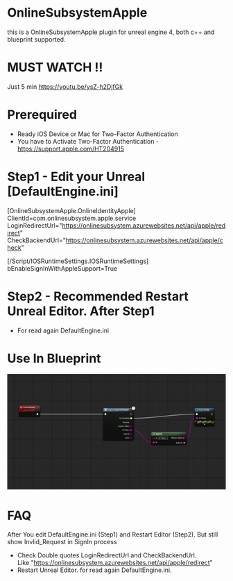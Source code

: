 # OnlineSubsystemApple
this is a OnlineSubsystemApple plugin for unreal engine 4, both c++ and blueprint supported.

# MUST WATCH !! 
 Just 5 min
 https://youtu.be/ysZ-h2DjfGk

# Prerequired
 - Ready iOS Device or Mac for Two-Factor Authentication
 - You have to Activate Two-Factor Authentication - https://support.apple.com/HT204915 <br/>
  

# Step1 - Edit your Unreal [DefaultEngine.ini]

 [OnlineSubsystemApple.OnlineIdentityApple]<br />
 ClientId=com.onlinesubsystem.apple.service<br />
 LoginRedirectUrl="https://onlinesubsystem.azurewebsites.net/api/apple/redirect" <br />
 CheckBackendUrl="https://onlinesubsystem.azurewebsites.net/api/apple/check" <br />

 [/Script/IOSRuntimeSettings.IOSRuntimeSettings]<br />
 bEnableSignInWithAppleSupport=True
 
# Step2 - Recommended Restart Unreal Editor. After Step1
 - For read again DefaultEngine.ini

# Use In Blueprint
![ScreenShot](img/Step14.png) 

# FAQ
 After You edit DefaultEngine.ini (Step1) and Restart Editor (Step2). But still show Invlid_Request in SignIn process <br />
  - Check Double quotes LoginRedirectUrl and CheckBackendUrl. <br />
  Like "https://onlinesubsystem.azurewebsites.net/api/apple/redirect" <br />
  - Restart Unreal Editor. for read again DefaultEngine.ini. <br />



